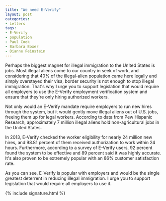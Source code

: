 ```yaml
---
title: "We need E-Verify"
layout: post
categories:
- Letters
tags:
- E-Verify
- population
- Paul Cook
- Barbara Boxer
- Dianne Feinstein
---
```


Perhaps the biggest magnet for illegal immigration to the United States is jobs. Most illegal aliens come to our country in seek of work, and considering that 40% of the illegal-alien population came here legally and simply overstayed their visa, border security is not enough to stop illegal immigration. That's why I urge you to support legislation that would require all employers to use the E-Verify employment verification system and ensure that they're only hiring authorized workers.

Not only would an E-Verify mandate require employers to run new hires through the system, but it would gently move illegal aliens out of U.S. jobs, freeing them up for legal workers. According to data from Pew Hispanic Research, approximately 7 million illegal aliens hold non-agricultural jobs in the United States.

In 2013, E-Verify checked the worker eligibility for nearly 24 million new hires, and 98.81 percent of them received authorization to work within 24 hours. Furthermore, according to a survey of E-Verify users, 92 percent found the system to be effective and 89 percent said it was highly accurate. It's also proven to be extremely popular with an 86% customer satisfaction rate.

As you can see, E-Verify is popular with employers and would be the single greatest deterrent in reducing illegal immigration. I urge you to support legislation that would require all employers to use it.

{% include signature.html %}
